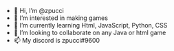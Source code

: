 - 👋 Hi, I’m @zpucci
- 👀 I’m interested in making games
- 🌱 I’m currently learning Html, JavaScript, Python, CSS 
- 💞️ I’m looking to collaborate on any Java or html game
- 📫 My discord is zpucci#9600

<!---
zpucci/zpucci is a ✨ special ✨ repository because its `README.md` (this file) appears on your GitHub profile.
You can click the Preview link to take a look at your changes.
--->
